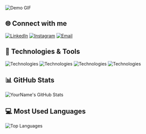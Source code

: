 ![Demo GIF](https://mir-s3-cdn-cf.behance.net/project_modules/max_1200/81bb4b165684019.640b6038d133e.gif)


## 🌐 Connect with me

[![LinkedIn](https://img.shields.io/badge/LinkedIn-Connect-blue?style=for-the-badge&logo=linkedin&logoColor=blue)](https://www.linkedin.com/in/mahadikanafizluqman)
[![Instagram](https://img.shields.io/badge/Instagram-Follow-blue?style=for-the-badge&logo=instagram)](https://www.instagram.com/mahadika_nl)
[![Email](https://img.shields.io/badge/Email-Contact-blue?style=for-the-badge&logo=gmail)](mailto:mahadikanafiz86@gmail.com)


## 🔧 Technologies & Tools

![Technologies](https://img.shields.io/badge/Frontend-HTML,_CSS-blue?style=for-the-badge) ![Technologies](https://img.shields.io/badge/Backend-Python,_JS-green?style=for-the-badge)  ![Technologies](https://img.shields.io/badge/Database-MySQL-orange?style=for-the-badge)  ![Technologies](https://img.shields.io/badge/Tools-Git,_Docker-red?style=for-the-badge)


## 📊 GitHub Stats

![YourName's GitHub Stats](https://github-readme-stats.vercel.app/api?username=Nfx1z&show_icons=true&theme=radical)


## 💻 Most Used Languages

![Top Languages](https://github-readme-stats.vercel.app/api/top-langs/?username=Nfx1z&langs_count=60&layout=compact&theme=radical)
